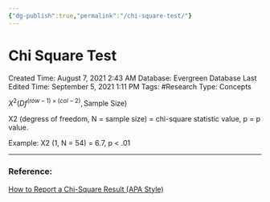 ```yaml
---
{"dg-publish":true,"permalink":"/chi-square-test/"}
---
```


# Chi Square Test

Created Time: August 7, 2021 2:43 AM
Database: Evergreen Database
Last Edited Time: September 5, 2021 1:11 PM
Tags: #Research
Type: Concepts

$X^2(Df^{(row-1)\times(col-2)}, \textsf{Sample Size})$

X2 (degress of freedom, N = sample size) = chi-square statistic value, p = p value.

Example: X2 (1, N = 54) = 6.7, p < .01

---

### Reference:

[How to Report a Chi-Square Result (APA Style)](https://www.socscistatistics.com/tutorials/chisquare/default.aspx)